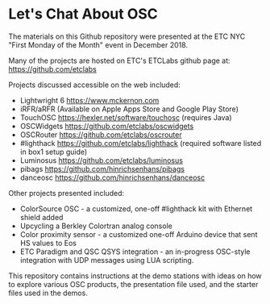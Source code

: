 # Let's Chat About OSC
The materials on this Github repository were presented at the ETC NYC "First Monday of the Month" event in December 2018. 

Many of the projects are hosted on ETC's ETCLabs github page at: https://github.com/etclabs

Projects discussed accessible on the web included:
- Lightwright 6 https://www.mckernon.com
- iRFR/aRFR (Available on Apple Apps Store and Google Play Store)
- TouchOSC https://hexler.net/software/touchosc (requires Java)
- OSCWidgets https://github.com/etclabs/oscwidgets
- OSCRouter https://github.com/etclabs/oscrouter
- #lighthack https://github.com/etclabs/lighthack (required software listed in box1 setup guide)
- Luminosus https://github.com/etclabs/luminosus
- pibags https://github.com/hinrichsenhans/pibags
- danceosc https://github.com/hinrichsenhans/danceosc

Other projects presented included:
- ColorSource OSC - a customized, one-off #lighthack kit with Ethernet shield added
- Upcycling a Berkley Colortran analog console
- Color proximity sensor - a customized one-off Arduino device that sent HS values to Eos
- ETC Paradigm and QSC QSYS integration - an in-progress OSC-style integration with UDP messages using LUA scripting. 

This repository contains instructions at the demo stations with ideas on how to explore various OSC products, the presentation file used, and the starter files used in the demos. 


